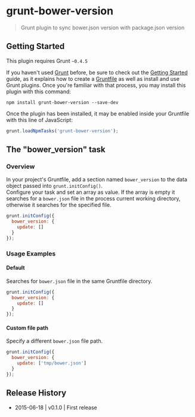 # grunt-bower-version

> Grunt plugin to sync bower.json version with package.json version

## Getting Started
This plugin requires Grunt `~0.4.5`

If you haven't used [Grunt](http://gruntjs.com/) before, be sure to check out the [Getting Started](http://gruntjs.com/getting-started) guide, as it explains how to create a [Gruntfile](http://gruntjs.com/sample-gruntfile) as well as install and use Grunt plugins. Once you're familiar with that process, you may install this plugin with this command:

```shell
npm install grunt-bower-version --save-dev
```

Once the plugin has been installed, it may be enabled inside your Gruntfile with this line of JavaScript:

```js
grunt.loadNpmTasks('grunt-bower-version');
```

## The "bower_version" task

### Overview
In your project's Gruntfile, add a section named `bower_version` to the data object passed into `grunt.initConfig()`.<br/>
Configure your task and set an array as value. If the array is empty it searches for a `bower.json` file in the process current working directory, otherwise it searches for the specified file.

```js
grunt.initConfig({
  bower_version: {
    update: []
  }
});
```

### Usage Examples

#### Default
Searches for `bower.json` file in the same Gruntfile directory.

```js
grunt.initConfig({
  bower_version: {
    update: []
  }
});
```

#### Custom file path
Specify a different `bower.json` file path.

```js
grunt.initConfig({
  bower_version: {
    update: ['tmp/bower.json']
  }
});
```

## Release History
 * 2015-06-18 | v0.1.0 | First release
